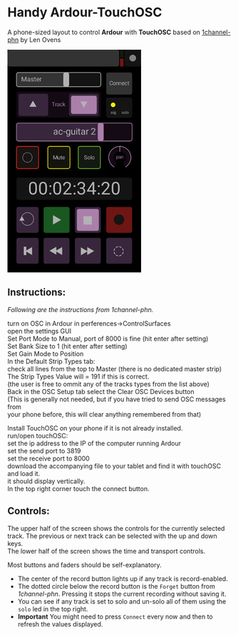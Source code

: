 # Handy Ardour-TouchOSC

A phone-sized layout to control **Ardour** with **TouchOSC** based on [1channel-phn][link] by Len Ovens

![Screenshot][screenshot]

## Instructions:

*Following are the instructions from 1channel-phn.*

turn on OSC in Ardour in perferences->ControlSurfaces  
open the settings GUI  
Set Port Mode to Manual, port of 8000 is fine (hit enter after setting)  
Set Bank Size to 1 (hit enter after setting)  
Set Gain Mode to Position  
In the Default Strip Types tab:  
	check all lines from the top to Master (there is no dedicated master strip)  
	The Strip Types Value will = 191 if this is correct.  
	(the user is free to ommit any of the tracks types from the list above)  
Back in the OSC Setup tab select the Clear OSC Devices button  
	(This is generally not needed, but if you have tried to send OSC messages from  
	your phone before, this will clear anything remembered from that)  
  
Install TouchOSC on your phone if it is not already installed.  
run/open touchOSC:  
set the ip address to the IP of the computer running Ardour  
set the send port to 3819  
set the receive port to 8000  
download the accompanying file to your tablet and find it with touchOSC and load it.  
it should display vertically.    
In the top right corner touch the connect button.  

## Controls:

The upper half of the screen shows the controls for the currently selected track. The previous or next track can be selected with the up and down keys.  
The lower half of the screen shows the time and transport controls.

Most buttons and faders should be self-explanatory.
  - The center of the record button lights up if any track is record-enabled.
  - The dotted circle below the record button is the `Forget` button from *1channel-phn*. Pressing it stops the current recording without saving it.
  - You can see if any track is set to solo and un-solo all of them using the `solo` led in the top right.
  - **Important** You might need to press `Connect` every now and then to refresh the values displayed.
  

[link]: https://github.com/ovenwerks/ardour-touchOSC/tree/master/1channel-phn
[screenshot]: screenshot.jpg


